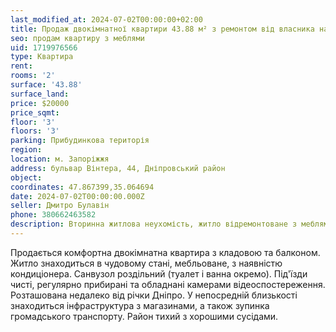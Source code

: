 ```yaml
---
last_modified_at: 2024-07-02T00:00:00+02:00
title: Продаж двокімнатної квартири 43.88 м² з ремонтом від власника на бульварі Вінтера
seo: продам квартиру з меблями
uid: 1719976566
type: Квартира
rent:
rooms: '2'
surface: '43.88'
surface_land:
price: $20000
price_sqmt:
floor: '3'
floors: '3'
parking: Прибудинкова територія
region:
location: м. Запоріжжя
address: бульвар Вінтера, 44, Дніпровський район
object:
coordinates: 47.867399,35.064694
date: 2024-07-02T00:00:00.000Z
seller: Дмитро Булавін
phone: 380662463582
description: Вторинна житлова неухомість, житло відремонтоване з меблями і технікою, придатне і готове для проживання
---
```


Продається комфортна двокімнатна квартира з кладовою та балконом. Житло знаходиться в чудовому стані, мебльоване, з наявністю кондиціонера. Санвузол роздільний (туалет і ванна окремо). Під'їзди чисті, регулярно прибирані та обладнані камерами відеоспостереження. Розташована недалеко від річки Дніпро. У непосредній близькості знаходиться інфраструктура з магазинами, а також зупинка громадського транспорту. Район тихий з хорошими сусідами.
